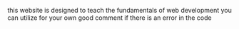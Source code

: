 this website is designed to teach the fundamentals of web development
you can utilize for your own good
comment if there is an error in the code
